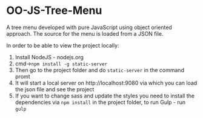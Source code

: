 # OO-JS-Tree-Menu
A tree menu developed with pure JavaScript using object oriented approach. The source for the menu is loaded from a JSON file.

In order to be able to view the project locally:

1. Install NodeJS - nodejs.org
2. cmd->`npm install -g static-server`
3. Then go to the project folder and do `static-server` in the command promt
4. It will start a local server on http://localhost:9080 via which you can load the json file and see the project
5. If you want to change sass and update the styles you need to install the dependencies via `npm install` in the project folder, to run Gulp - run `gulp`